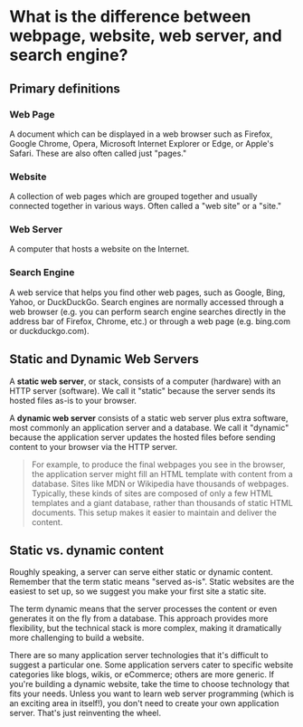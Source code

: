 # What is the difference between webpage, website, web server, and search engine?

## Primary definitions 
### Web Page 
A document which can be displayed in a web browser such as Firefox, Google Chrome, Opera, Microsoft Internet Explorer or Edge, or Apple's Safari. These are also often called just "pages."

### Website 
A collection of web pages which are grouped together and usually connected together in various ways. Often called a "web site" or a "site."

### Web Server
A computer that hosts a website on the Internet.

### Search Engine 
A web service that helps you find other web pages, such as Google, Bing, Yahoo, or DuckDuckGo. Search engines are normally accessed through a web browser (e.g. you can perform search engine searches directly in the address bar of Firefox, Chrome, etc.) or through a web page (e.g. bing.com or duckduckgo.com).

## Static and Dynamic Web Servers 
A **static web server**, or stack, consists of a computer (hardware) with an HTTP server (software). We call it "static" because the server sends its hosted files as-is to your browser.

A **dynamic web server** consists of a static web server plus extra software, most commonly an application server and a database. We call it "dynamic" because the application server updates the hosted files before sending content to your browser via the HTTP server.

>For example, to produce the final webpages you see in the browser, the application server might fill an HTML template with content from a database. Sites like MDN or Wikipedia have thousands of webpages. Typically, these kinds of sites are composed of only a few HTML templates and a giant database, rather than thousands of static HTML documents. This setup makes it easier to maintain and deliver the content.

## Static vs. dynamic content

Roughly speaking, a server can serve either static or dynamic content. Remember that the term static means "served as-is". Static websites are the easiest to set up, so we suggest you make your first site a static site.

The term dynamic means that the server processes the content or even generates it on the fly from a database. This approach provides more flexibility, but the technical stack is more complex, making it dramatically more challenging to build a website.

There are so many application server technologies that it's difficult to suggest a particular one. Some application servers cater to specific website categories like blogs, wikis, or eCommerce; others are more generic. If you're building a dynamic website, take the time to choose technology that fits your needs. Unless you want to learn web server programming (which is an exciting area in itself!), you don't need to create your own application server. That's just reinventing the wheel.